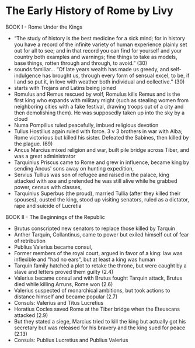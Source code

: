 
# The Early History of Rome by Livy

BOOK I - Rome Under the Kings
* “The study of history is the best medicine for a sick mind; for in history you have a record of the infinite variety of human experience plainly set out for all to see; and in that record you can find for yourself and your country both examples and warnings; fine things to take as models, base things, rotten through and through, to avoid.” (30)
* sounds familiar… “Of late years wealth has made us greedy, and self-indulgence has brought us, through every form of sensual excel, to be, if I and so put it, in love with weather both individual and collective.” (30)
* starts with Trojans and Latins being joined
* Romulus and Remus rescued by wolf, Romulus kills Remus and is the first king who expands with military might (such as stealing women from neighboring cities with a fake festival, drawing troops out of a city and then demolishing them). He was supposedly taken up into the sky by a cloud
* Numa Pompilius ruled peacefully, imbued religious devotion
* Tullus Hostilius again ruled with force. 3 v 3 brothers in war with Alba; Rome victorious but killed his sister. Defeated the Sabines, then killed by the plague. (69)
* Ancus Marcius mixed religion and war, built pile bridge across Tiber, and was a great administrator 
* Tarquinius Priscus came to Rome and grew in influence, became king by sending Ancus' sons away on hunting expedition, 
* Servius Tullius was son of refugee and raised in the palace, king attacked with axe and pretended he was still alive while he grabbed power, census with classes, 
* Tarquinius Superbus (the proud), married Tullia (after they killed their spouses), ousted the king, stood up visiting senators, ruled as a dictator, rape and suicide of Lucretia

BOOK II - The Beginnings of the Republic
* Brutus conscripted new senators to replace those killed by Tarquin
* Anther Tarquin, Collantinus, came to power but exiled himself out of fear of retribution 
* Publius Valerius became consul, 
* Former members of the royal court, argued in favor of a king: law was inflexible and "had no ears", but at least a king was human 
* Tarquin family hatched a plot to retake the throne, but were caught by a slave and letters proved them guilty (2.4)
* Valerius became consul and with Brutus fought Tarquin attack, Brutus died while killing Arruns, Rome won (2.6)
* Valerius suspected of monarchical ambitions, but took actions to distance himself and became popular (2.7)
* Consuls: Valerius and Titus Lucretius
* Horatius Cocles saved Rome at the Tiber bridge when the Eteuscans attacked (2.9)
* But they stated a siege, Marcius tried to kill the king but actually got his secretary but was released for his bravery and the king sued for peace (2.13)
* Consuls: Publius Lucretius and Publius Valerius

